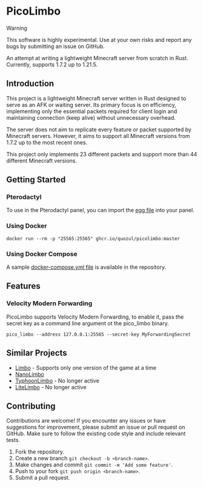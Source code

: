 # PicoLimbo

> [!WARNING]
> This software is highly experimental. Use at your own risks and report any bugs by submitting an issue on GitHub.

An attempt at writing a lightweight Minecraft server from scratch in Rust. Currently, supports 1.7.2 up to 1.21.5.

## Introduction

This project is a lightweight Minecraft server written in Rust designed to serve as an AFK or waiting server. Its
primary focus is on efficiency, implementing only the essential packets required for client login and maintaining
connection (keep alive) without unnecessary overhead.

The server does not aim to replicate every feature or packet supported by Minecraft servers. However, it aims to support
all Minecraft versions from 1.7.2 up to the most recent ones.

This project only implements 23 different packets and support more than 44 different Minecraft versions.

## Getting Started

### Pterodactyl

To use in the Pterodactyl panel, you can import the [egg file](./pterodactyl/eggs) into your panel.

### Using Docker

```shell
docker run --rm -p "25565:25565" ghcr.io/quozul/picolimbo:master
```

### Using Docker Compose

A sample [docker-compose.yml file](./docker-compose.yml) is available in the repository.

## Features

### Velocity Modern Forwarding

PicoLimbo supports Velocity Modern Forwarding, to enable it, pass the secret key as a command line argument ot the
pico_limbo binary.

```shell
pico_limbo --address 127.0.0.1:25565 --secret-key MyForwardingSecret
```

## Similar Projects

- [Limbo](https://github.com/LOOHP/Limbo) - Supports only one version of the game at a time
- [NanoLimbo](https://github.com/Nan1t/NanoLimbo)
- [TyphoonLimbo](https://github.com/TyphoonMC/TyphoonLimbo) - No longer active
- [LiteLimbo](https://github.com/ThomasOM/LiteLimbo) - No longer active

## Contributing

Contributions are welcome! If you encounter any issues or have suggestions for improvement, please submit an issue or
pull request on GitHub. Make sure to follow the existing code style and include relevant tests.

1. Fork the repository.
2. Create a new branch `git checkout -b <branch-name>`.
3. Make changes and commit `git commit -m 'Add some feature'`.
4. Push to your fork `git push origin <branch-name>`.
5. Submit a pull request.
